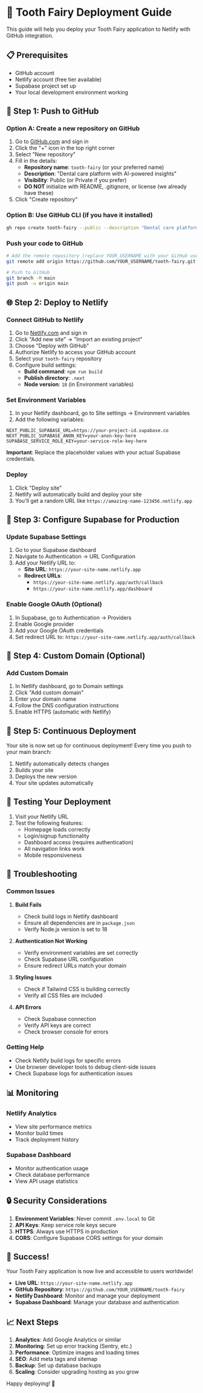 # 🚀 Tooth Fairy Deployment Guide

This guide will help you deploy your Tooth Fairy application to Netlify with GitHub integration.

## 📋 Prerequisites

- GitHub account
- Netlify account (free tier available)
- Supabase project set up
- Your local development environment working

## 🔧 Step 1: Push to GitHub

### Option A: Create a new repository on GitHub

1. Go to [GitHub.com](https://github.com) and sign in
2. Click the "+" icon in the top right corner
3. Select "New repository"
4. Fill in the details:
   - **Repository name**: `tooth-fairy` (or your preferred name)
   - **Description**: "Dental care platform with AI-powered insights"
   - **Visibility**: Public (or Private if you prefer)
   - **DO NOT** initialize with README, .gitignore, or license (we already have these)
5. Click "Create repository"

### Option B: Use GitHub CLI (if you have it installed)

```bash
gh repo create tooth-fairy --public --description "Dental care platform with AI-powered insights"
```

### Push your code to GitHub

```bash
# Add the remote repository (replace YOUR_USERNAME with your GitHub username)
git remote add origin https://github.com/YOUR_USERNAME/tooth-fairy.git

# Push to GitHub
git branch -M main
git push -u origin main
```

## 🌐 Step 2: Deploy to Netlify

### Connect GitHub to Netlify

1. Go to [Netlify.com](https://netlify.com) and sign in
2. Click "Add new site" → "Import an existing project"
3. Choose "Deploy with GitHub"
4. Authorize Netlify to access your GitHub account
5. Select your `tooth-fairy` repository
6. Configure build settings:
   - **Build command**: `npm run build`
   - **Publish directory**: `.next`
   - **Node version**: `18` (in Environment variables)

### Set Environment Variables

1. In your Netlify dashboard, go to Site settings → Environment variables
2. Add the following variables:

```
NEXT_PUBLIC_SUPABASE_URL=https://your-project-id.supabase.co
NEXT_PUBLIC_SUPABASE_ANON_KEY=your-anon-key-here
SUPABASE_SERVICE_ROLE_KEY=your-service-role-key-here
```

**Important**: Replace the placeholder values with your actual Supabase credentials.

### Deploy

1. Click "Deploy site"
2. Netlify will automatically build and deploy your site
3. You'll get a random URL like `https://amazing-name-123456.netlify.app`

## 🔧 Step 3: Configure Supabase for Production

### Update Supabase Settings

1. Go to your Supabase dashboard
2. Navigate to Authentication → URL Configuration
3. Add your Netlify URL to:
   - **Site URL**: `https://your-site-name.netlify.app`
   - **Redirect URLs**: 
     - `https://your-site-name.netlify.app/auth/callback`
     - `https://your-site-name.netlify.app/dashboard`

### Enable Google OAuth (Optional)

1. In Supabase, go to Authentication → Providers
2. Enable Google provider
3. Add your Google OAuth credentials
4. Set redirect URL to: `https://your-site-name.netlify.app/auth/callback`

## 🎯 Step 4: Custom Domain (Optional)

### Add Custom Domain

1. In Netlify dashboard, go to Domain settings
2. Click "Add custom domain"
3. Enter your domain name
4. Follow the DNS configuration instructions
5. Enable HTTPS (automatic with Netlify)

## 🔄 Step 5: Continuous Deployment

Your site is now set up for continuous deployment! Every time you push to your main branch:

1. Netlify automatically detects changes
2. Builds your site
3. Deploys the new version
4. Your site updates automatically

## 🧪 Testing Your Deployment

1. Visit your Netlify URL
2. Test the following features:
   - Homepage loads correctly
   - Login/signup functionality
   - Dashboard access (requires authentication)
   - All navigation links work
   - Mobile responsiveness

## 🐛 Troubleshooting

### Common Issues

1. **Build Fails**
   - Check build logs in Netlify dashboard
   - Ensure all dependencies are in `package.json`
   - Verify Node.js version is set to 18

2. **Authentication Not Working**
   - Verify environment variables are set correctly
   - Check Supabase URL configuration
   - Ensure redirect URLs match your domain

3. **Styling Issues**
   - Check if Tailwind CSS is building correctly
   - Verify all CSS files are included

4. **API Errors**
   - Check Supabase connection
   - Verify API keys are correct
   - Check browser console for errors

### Getting Help

- Check Netlify build logs for specific errors
- Use browser developer tools to debug client-side issues
- Check Supabase logs for authentication issues

## 📊 Monitoring

### Netlify Analytics
- View site performance metrics
- Monitor build times
- Track deployment history

### Supabase Dashboard
- Monitor authentication usage
- Check database performance
- View API usage statistics

## 🔒 Security Considerations

1. **Environment Variables**: Never commit `.env.local` to Git
2. **API Keys**: Keep service role keys secure
3. **HTTPS**: Always use HTTPS in production
4. **CORS**: Configure Supabase CORS settings for your domain

## 🎉 Success!

Your Tooth Fairy application is now live and accessible to users worldwide! 

- **Live URL**: `https://your-site-name.netlify.app`
- **GitHub Repository**: `https://github.com/YOUR_USERNAME/tooth-fairy`
- **Netlify Dashboard**: Monitor and manage your deployment
- **Supabase Dashboard**: Manage your database and authentication

## 📈 Next Steps

1. **Analytics**: Add Google Analytics or similar
2. **Monitoring**: Set up error tracking (Sentry, etc.)
3. **Performance**: Optimize images and loading times
4. **SEO**: Add meta tags and sitemap
5. **Backup**: Set up database backups
6. **Scaling**: Consider upgrading hosting as you grow

Happy deploying! 🚀
